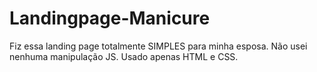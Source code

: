 # Landingpage-Manicure
Fiz essa landing page totalmente SIMPLES para minha esposa. Não usei nenhuma manipulação JS. Usado apenas HTML e CSS.
